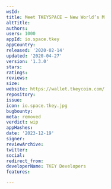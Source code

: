 ```yaml
---
wsId: 
title: Meet TKEYSPACE — New World’s M
altTitle: 
authors: 
users: 1000
appId: io.space.tkey
appCountry: 
released: '2020-02-14'
updated: '2020-04-27'
version: '1.3.0'
stars: 
ratings: 
reviews: 
size: 
website: https://wallet.tkeycoin.com/
repository: 
issue: 
icon: io.space.tkey.jpg
bugbounty: 
meta: removed
verdict: wip
appHashes: 
date: '2023-12-19'
signer: 
reviewArchive: 
twitter: 
social: 
redirect_from: 
developerName: TKEY Developers
features: 

---
```


